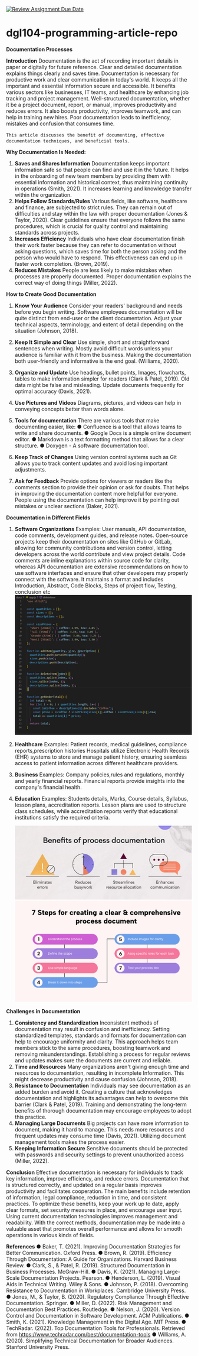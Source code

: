 [![Review Assignment Due Date](https://classroom.github.com/assets/deadline-readme-button-22041afd0340ce965d47ae6ef1cefeee28c7c493a6346c4f15d667ab976d596c.svg)](https://classroom.github.com/a/_Y4t8UXw)
# dgl104-programming-article-repo

**Documentation Processes**

**Introduction**
    Documentation is the act of recording important details in paper or digitally for future reference. Clear and detailed documentation explains things clearly and saves time. Documentation is necessary for productive work and clear communication in today's world. It keeps all the important and essential information secure and accessible. It benefits various sectors like businesses, IT teams, and healthcare by enhancing job tracking and project management. Well-structured documentation, whether it be a project document, report, or manual, improves productivity and reduces errors. It also boosts productivity, improves teamwork, and can help in training new hires. Poor documentation leads to inefficiency, mistakes and confusion that consumes time.

    This article discusses the benefit of documenting, effective documentation techniques, and beneficial tools.

**Why Documentation Is Needed:**
1. **Saves and Shares Information**
     Documentation keeps important information safe so that people can find and use it in the future. It helps in the onboarding of new team members by providing them with essential information and historical context, thus maintaining continuity in operations (Smith, 2021). It increases learning and knowledge transfer within the organization.
2. **Helps Follow Standards/Rules**
    Various fields, like software, healthcare and finance, are subjected to strict rules. They can remain out of difficulties and stay within the law with proper documentation (Jones & Taylor, 2020). Clear guidelines ensure that everyone follows the same procedures, which is crucial for quality control and maintaining standards across projects.
3. **Increases Efficiency**
    Individuals who have clear documentation finish their work faster because they can refer to documentation without asking questions, which saves time for both the person asking and the person who would have to respond. This effectiveness can end up in faster work completion. (Brown, 2019).
4. **Reduces Mistakes**
    People are less likely to make mistakes when processes are properly documented. Proper documentation explains the correct way of doing things (Miller, 2022).

**How to Create Good Documentation**
1. **Know Your Audience**
    Consider your readers' background and needs before you begin writing. Software employees documentation will be quite distinct from end-user or the client documentation. Adjust your technical aspects, terminology, and extent of detail depending on the situation (Johnson, 2018).
2. **Keep It Simple and Clear**
    Use simple, short and straightforward sentences when writing. Mostly avoid difficult words unless your audience is familiar with it from the business. Making the documentation both user-friendly and informative is the end goal. (Williams, 2020).
3. **Organize and Update**
    Use headings, bullet points, Images, flowcharts, tables to make information simpler for readers (Clark & Patel, 2019). Old data might be false and misleading. Update documents frequently for optimal accuracy (Davis, 2021). 
4. **Use Pictures and Videos**
    Diagrams, pictures, and videos can help in conveying concepts better than words alone.
5. **Tools for documentation**
    There are various tools that make documenting easier, like:
    ●  	Confluence is a tool that allows teams to write and share documents.
    ●	Google Docs is a simple online document editor.
    ●	Markdown is a text formatting method that allows for a clear structure.
    ●	Doxygen - A software documentation tool.

6. **Keep Track of Changes**
    Using version control systems such as Git allows you to track content updates and avoid losing important adjustments.
7. **Ask for Feedback**
    Provide options for viewers or readers like the comments section to provide their opinion or ask for doubts. That helps in improving the documentation content more helpful for everyone. People using the documentation can help improve it by pointing out mistakes or unclear sections (Baker, 2021).

**Documentation in Different Fields**
1. **Software Organizations**
    Examples: User manuals, API documentation, code comments, development guides, and release notes. Open-source projects keep their documentation on sites like GitHub or GitLab, allowing for community contributions and version control, letting developers across the world contribute and view project details. Code comments are inline explanations within source code for clarity, whereas API documentation are extensive recommendations on how to use software interfaces and ensure that other developers may properly connect with the software. 
    It maintains a format and includes Introduction, Abstract, Code Blocks, Steps of project flow, Testing, conclusion etc
![alt text](<images/code block example.png>)
2. **Healthcare**
    Examples: Patient records, medical guidelines, compliance reports,prescription histories Hospitals utilize Electronic Health Records (EHR) systems to store and manage patient history, ensuring seamless access to patient information across different healthcare providers.
3. **Business**
    Examples: Company policies,rules and regulations, monthly and yearly financial reports. Financial reports provide insights into the company's financial health.
4. **Education**
    Examples: Students details, Marks, Course details, Syllabus, lesson plans, accreditation reports. Lesson plans are used to structure class schedules, while accreditation reports verify that educational institutions satisfy the required criteria.  

    ![alt text](images/documentation.png)
    ![alt text](images/steps.png)

**Challenges in Documentation**
1. **Consistency and Standardization**
    Inconsistent methods of documentation may result in confusion and inefficiency. Setting standardized templates, standards and formats for documentation can help to encourage uniformity and clarity. This approach helps team members stick to the same procedures, boosting teamwork and removing misunderstandings. Establishing a process for regular reviews and updates makes sure the documents are current and reliable.
2. **Time and Resources**
    Many organizations aren't giving enough time and resources to documentation, resulting in incomplete Information. This might decrease productivity and cause confusion (Johnson, 2018). 
3. **Resistance to Documentation**
    Individuals may see documentation as an added burden and avoid it. Creating a culture that acknowledges documentation and highlights its advantages can help to overcome this barrier (Clark & Patel, 2019). Training and demonstrating the long-term benefits of thorough documentation may encourage employees to adopt this practice. 
4. **Managing Large Documents**
    Big projects can have more information to document, making it hard to manage. This needs more resources and frequent updates may consume time (Davis, 2021). Utilizing document management tools makes the process easier. 
5. **Keeping Information Secure**
    Sensitive documents should be protected with passwords and security settings to prevent unauthorized access (Miller, 2022).

**Conclusion**
    Effective documentation is necessary for individuals to track key information, improve efficiency, and reduce errors. Documentation that is structured correctly, and updated on a regular basis improves productivity and facilitates cooperation. The main benefits include retention of information, legal compliance, reduction in time, and consistent practices. To optimize these benefits, keep your work up to date, apply clear formats, set security measures in place, and encourage user input. Using current documentation technologies improves management and readability. With the correct methods, documentation may be made into a valuable asset that promotes overall performance and allows for smooth operations in various kinds of fields.

**References**
    ●	Baker, T. (2021). Improving Documentation Strategies for Better Communication. Oxford Press.
    ●	Brown, R. (2019). Efficiency Through Documentation: A Guide for Organizations. Harvard Business Review.
    ●	Clark, S., & Patel, R. (2019). Structured Documentation in Business Processes. McGraw-Hill.
    ●	Davis, K. (2021). Managing Large-Scale Documentation Projects. Pearson.
    ●	Henderson, L. (2019). Visual Aids in Technical Writing. Wiley & Sons.
    ●	Johnson, P. (2018). Overcoming Resistance to Documentation in Workplaces. Cambridge University Press.
    ●	Jones, M., & Taylor, B. (2020). Regulatory Compliance Through Effective Documentation. Springer.
    ●	Miller, D. (2022). Risk Management and Documentation Best Practices. Routledge.
    ●	Nelson, J. (2020). Version Control and Documentation in Software Development. ACM Publications.
    ●	Smith, K. (2021). Knowledge Management in the Digital Age. MIT Press.
    ●	TechRadar. (2022). Top Documentation Tools for Professionals. Retrieved from https://www.techradar.com/best/documentation-tools
    ●	Williams, A. (2020). Simplifying Technical Documentation for Broader Audiences. Stanford University Press.